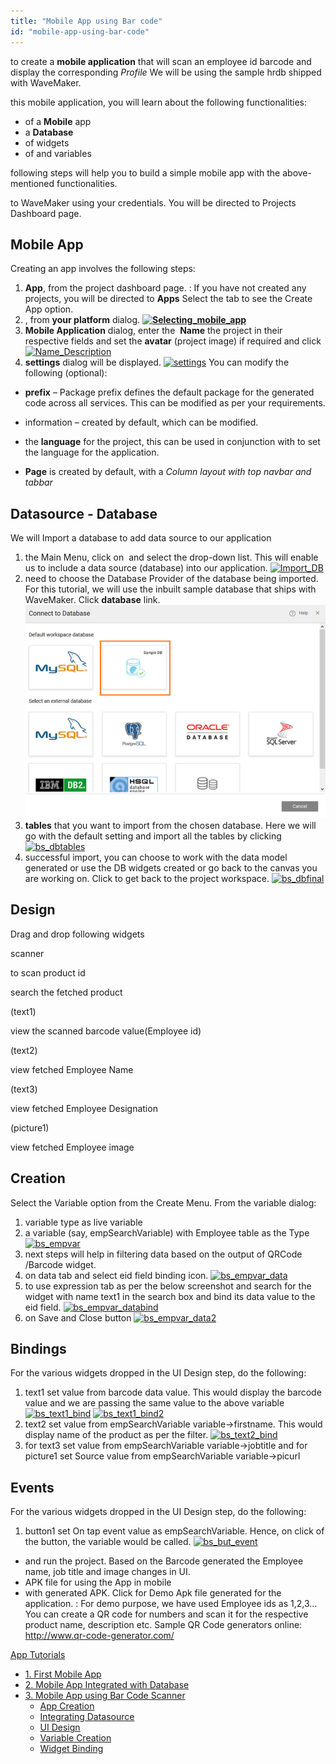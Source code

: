 ```yaml
---
title: "Mobile App using Bar code"
id: "mobile-app-using-bar-code"
---
```


to create a **mobile application** that will scan an employee id barcode and display the corresponding _Profile_ We will be using the sample hrdb shipped with WaveMaker.

this mobile application, you will learn about the following functionalities:

- of a **Mobile** app
- a **Database**
- of widgets
- of and variables

following steps will help you to build a simple mobile app with the above-mentioned functionalities.

to WaveMaker using your credentials. You will be directed to Projects Dashboard page.

## Mobile App

Creating an app involves the following steps:

1. **App**, from the project dashboard page. : If you have not created any projects, you will be directed to **Apps** Select the tab to see the Create App option.
2. , from **your platform** dialog. **[![Selecting_mobile_app](../assets/Selecting_mobile_app.png)](../assets/Selecting_mobile_app.png)** 
3. **Mobile Application** dialog, enter the  **Name** the project in their respective fields and set the **avatar** (project image) if required and click [![Name_Description](../assets/Name_Description.png)](../assets/Name_Description.png)
4. **settings** dialog will be displayed. [![settings](../assets/settings.png)](../assets/settings.png) You can modify the following (optional):

- **prefix** – Package prefix defines the default package for the generated code across all services. This can be modified as per your requirements.
- information – created by default, which can be modified.
- the **language** for the project, this can be used in conjunction with [](/learn/howtos-select-locale)to set the language for the application.

- **Page** is created by default, with a _Column layout with top navbar and tabbar_

## Datasource - Database

We will Import a database to add data source to our application

1. the Main Menu, click on  and select  the drop-down list. This will enable us to include a data source (database) into our application. [![Import_DB](../assets/Import_DB.png)](../assets/Import_DB.png)
2. need to choose the Database Provider of the database being imported. For this tutorial, we will use the inbuilt sample database that ships with WaveMaker. Click **database** link. [![bs_dbimport](../assets/bs_dbimport.png)](../assets/bs_dbimport.png)
3. **tables** that you want to import from the chosen database. Here we will go with the default setting and import all the tables by clicking [![bs_dbtables](../assets/bs_dbtables.png)](../assets/bs_dbtables.png)
4. successful import, you can choose to work with the data model generated or use the DB widgets created or go back to the canvas you are working on. Click to get back to the project workspace. [![bs_dbfinal](../assets/bs_dbfinal.png)](../assets/bs_dbfinal.png)

## Design

Drag and drop following widgets

scanner

to scan product id

search the fetched product

(text1)

view the scanned barcode value(Employee id)

(text2)

view fetched Employee Name

(text3)

view fetched Employee Designation

(picture1)

view fetched Employee image

## Creation

Select the Variable option from the Create Menu. From the variable dialog:

1. variable type as live variable
2. a variable (say, empSearchVariable) with Employee table as the Type [![bs_empvar](../assets/bs_empvar.png)](../assets/bs_empvar.png)
3. next steps will help in filtering data based on the output of QRCode /Barcode widget.
4. on data tab and select eid field binding icon. [![bs_empvar_data](../assets/bs_empvar_data.png)](../assets/bs_empvar_data.png)
5. to use expression tab as per the below screenshot and search for the widget with name text1 in the search box and bind its data value to the eid field. [![bs_empvar_databind](../assets/bs_empvar_databind-1024x531.png)](../assets/bs_empvar_databind.png)
6. on Save and Close button [![bs_empvar_data2](../assets/bs_empvar_data2.png)](../assets/bs_empvar_data2.png)

## Bindings

For the various widgets dropped in the UI Design step, do the following:

1. text1 set value from barcode data value. This would display the barcode value and we are passing the same value to the above variable [![bs_text1_bind](../assets/bs_text1_bind-1024x325.png)](../assets/bs_text1_bind.png) [![bs_text1_bind2](../assets/bs_text1_bind2.png)](../assets/bs_text1_bind2.png)
2. text2 set value from empSearchVariable variable->firstname. This would display name of the product as per the filter. [![bs_text2_bind](../assets/bs_text2_bind.png)](../assets/bs_text2_bind.png)
3. for text3 set value from empSearchVariable variable->jobtitle and for picture1 set Source value from empSearchVariable variable->picurl

## Events

For the various widgets dropped in the UI Design step, do the following:

1. button1 set On tap event value as empSearchVariable. Hence, on click of the button, the variable would be called. [![bs_but_event](../assets/bs_but_event-1024x371.png)](../assets/bs_but_event.png)

- and run the project. Based on the Barcode generated the Employee name, job title and image changes in UI.
- APK file for using the App in mobile
- with generated APK. Click [](https://drive.google.com/file/d/0Bwk0Hs1G2nOgRDZ2c1ZueFRPX0U/view?usp=sharing)for Demo Apk file generated for the application. : For demo purpose, we have used Employee ids as 1,2,3... You can create a QR code for numbers and scan it for the respective product name, description etc. Sample QR Code generators online: http://www.qr-code-generator.com/

[App Tutorials](/learn/tutorials/#tab-mob-tutorials)

- [1\. First Mobile App](/learn/hybrid-mobile/first-mobile-app/)
- [2\. Mobile App Integrated with Database](/learn/hybrid-mobile/mobile-app-integrated-database/)
- [3\. Mobile App using Bar Code Scanner](/learn/hybrid-mobile/mobile-app-using-bar-code/)
    - [App Creation](#creation)
    - [Integrating Datasource](#datasource)
    - [UI Design](#ui-design)
    - [Variable Creation](#variables)
    - [Widget Binding](#binding)
